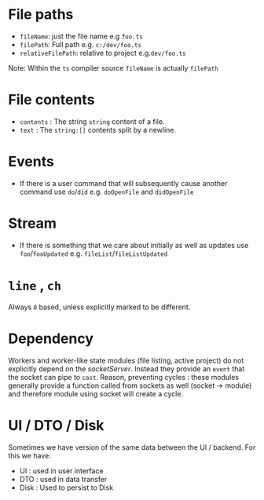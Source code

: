 # File paths
* `fileName`: just the file name e.g `foo.ts`
* `filePath`: Full path e.g. `c:/dev/foo.ts`
* `relativeFilePath`: relative to project e.g.`dev/foo.ts`

Note: Within the `ts` compiler source `fileName` is actually `filePath`

# File contents
* `contents` : The string `string` content of a file.
* `text` : The `string:[]` contents split by a newline.

# Events
* If there is a user command that will subsequently cause another command use `do`/`did` e.g. `doOpenFile` and `didOpenFile`

# Stream
* If there is something that we care about initially as well as updates use `foo`/`fooUpdated` e.g. `fileList`/`fileListUpdated`

# `line` , `ch`
Always `0` based, unless explicitly marked to be different.

# Dependency
Workers and worker-like state modules (file listing, active project) do not explicitly depend on the *socketServer*. Instead they provide an `event` that the socket can pipe to `cast`. Reason, preventing cycles : these modules generally provide a function called from sockets as well (socket -> module) and therefore module using socket will create a cycle.

# UI / DTO / Disk
Sometimes we have version of the same data between the UI / backend. For this we have:
* UI : used in user interface
* DTO : used in data transfer
* Disk : Used to persist to Disk
